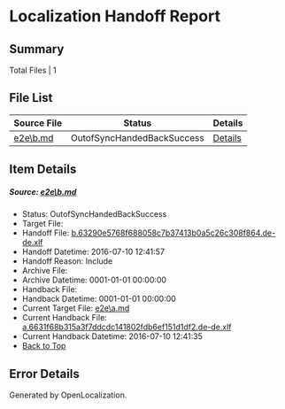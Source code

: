 # <a name='report-top'></a> Localization Handoff Report

## Summary
 Total Files | 1

## File List
 Source File | Status | Details 
 ----------- | ------ | ------- 
 [e2e\b.md](https://github.com/OpenLocalizationTestOrg/oltest/blob/1ff94399e9e71ed573caead7b99549f2f5363ba7/e2e/b.md) | OutofSyncHandedBackSuccess | [Details](#f0c1c6ec6d18d1cf60659a70289d0337afd310012)

## Item Details
##### <a name='f0c1c6ec6d18d1cf60659a70289d0337afd310012'></a> Source: [e2e\b.md](https://github.com/OpenLocalizationTestOrg/oltest/blob/1ff94399e9e71ed573caead7b99549f2f5363ba7/e2e/b.md)
* Status: OutofSyncHandedBackSuccess
* Target File: 
* Handoff File: [b.63290e5768f688058c7b37413b0a5c26c308f864.de-de.xlf](https://github.com/OpenLocalizationTestOrg/olhandoff-e2e/blob/ff9f80b2de505081df4fcd214e2652a6595cf4d2/ol-handoff/OpenLocalizationTestOrg/oltest-dede-fly/ci/ht/b.63290e5768f688058c7b37413b0a5c26c308f864.de-de.xlf)
* Handoff Datetime: 2016-07-10 12:41:57
* Handoff Reason: Include
* Archive File: 
* Archive Datetime: 0001-01-01 00:00:00
* Handback File: 
* Handback Datetime: 0001-01-01 00:00:00
* Current Target File: [e2e\a.md](https://github.com/OpenLocalizationTestOrg/oltest-dede-fly/blob/55e8cbe3884f3d33fe939fe4c4dd414a8e32d31e/e2e/a.md)
* Current Handback File: [a.6631f68b315a3f7ddcdc141802fdb6ef151d1df2.de-de.xlf](https://github.com/OpenLocalizationTestOrg/olhandback-e2e/blob/0e8b5358af4c0966ebb3671999779f2dad3bb159/ol-handback/OpenLocalizationTestOrg/oltest-dede-fly/ci/ht/a.6631f68b315a3f7ddcdc141802fdb6ef151d1df2.de-de.xlf)
* Current Handback Datetime: 2016-07-10 12:41:35
* [Back to Top](#report-top)


## Error Details

Generated by OpenLocalization.
